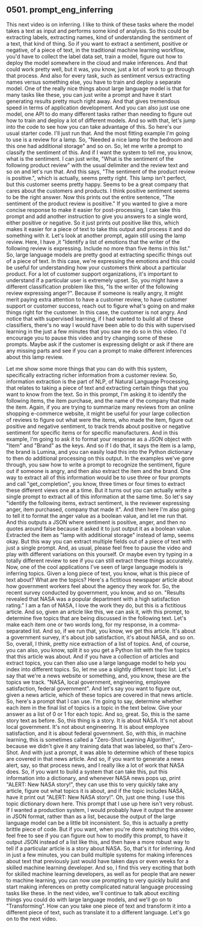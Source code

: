 ## 0501. prompt_eng_inferring

This next video is on inferring. I like to think 
of these tasks where the model takes a text as input and 
performs some kind of analysis. So this could be extracting labels, 
extracting names, kind of understanding the 
sentiment of a text, that kind of thing. 
So if you want to extract a sentiment, positive or negative, 
of a piece of text, in the traditional 
machine learning workflow, you'd have to collect the label data set, train 
a model, figure out how to deploy the model somewhere in 
the cloud and make inferences. And that could work pretty well, but 
it was, you know, just a lot of work to 
go through that process. And also for every task, such 
as sentiment versus extracting names versus 
something else, you have to train and 
deploy a separate model. One of the really nice 
things about large language model is that for 
many tasks like these, you can just write a 
prompt and have it start generating results pretty 
much right away. And that gives tremendous speed in terms 
of application development. And you can also just use one model, one 
API to do many different tasks rather than 
needing to figure out how to train and deploy a lot of 
different models. And so with that, let's jump 
into the code to see how you can take advantage of this. So here's 
our usual starter code. I'll just run that. 
And the most fitting example I'm going to use is a review for a lamp. So, 
"Needed a nice lamp for the bedroom and this 
one had additional storage" and so on. 
So, let me write a prompt to classify the sentiment of this. 
And if I want the system to tell me, you know, what is the sentiment. 
I can just write, "What is the sentiment 
of the following product review" with the usual delimiter 
and the review text and so on and let's run that. 
And this says, "The sentiment of the 
product review is positive.", which is actually, 
seems pretty right. This lamp isn't perfect, but 
this customer seems pretty happy. Seems to be a great 
company that cares about the customers and products. I 
think positive sentiment seems to be the right answer. Now 
this prints out the entire sentence, "The sentiment of the product 
review is positive." 
If you wanted to give a more concise response to 
make it easier for post-processing, I can take this prompt 
and add another instruction to give you answers 
to a single word, either positive or negative. So 
it just prints out positive like this, which 
makes it easier for a piece of text to take this output 
and process it and do something with it. 
Let's look at another prompt, again still using the lamp review. 
Here, I have ,it "Identify a list of emotions that the writer of 
the following review is expressing. Include no more than 
five items in this list." 
So, large language models are pretty good at extracting 
specific things out of a piece of text. In this case, we're 
expressing the emotions and this could be useful for 
understanding how your customers think about 
a particular product. For a lot of customer support organizations, 
it's important to understand if a particular user is extremely upset. 
So, you might have a different classification problem like 
this, "Is the writer of the following 
review expressing anger?". Because if 
someone is really angry, it might merit paying extra 
attention to have a customer review, to have customer support or 
customer success, reach out to figure what's going on 
and make things right for the customer. In this case, 
the customer is not angry. And notice that 
with supervised learning, if I had 
wanted to build all of these classifiers, there's no way 
I would have been able to do this with 
supervised learning in the just a few minutes 
that you saw me do so in this video. I'd encourage you to pause 
this video and try changing some of these 
prompts. Maybe ask if the customer is expressing delight or ask if 
there are any missing parts and see if you can a prompt 
to make different inferences about this lamp review. 
 
Let me show some more things that you 
can do with this system, specifically extracting 
richer information from a customer review. 
So, information extraction is the part of NLP, 
of Natural Language Processing, that relates to taking 
a piece of text and extracting certain things 
that you want to know from the text. So in this prompt, I'm 
asking it to identify the following items, the 
item purchase, and the name of the company 
that made the item. Again, if you are trying to 
summarize many reviews from an online shopping e-commerce website, 
it might be useful for your large collection of reviews 
to figure out what were the items, who made 
the item, figure out positive and negative 
sentiment, to track trends about positive or negative sentiment 
for specific items or for specific 
manufacturers. And in this example, I'm going to 
ask it to format your response as a JSON object with "Item" and "Brand" as 
the keys. And so if I do that, it says the 
item is a lamp, the brand is Lumina, and you can easily load this 
into the Python dictionary to then do additional processing 
on this output. In the examples we've gone through, you 
saw how to write a prompt to recognize 
the sentiment, figure out if someone is angry, and then also extract 
the item and the brand. 
One way to extract all of this information 
would be to use three or four prompts and call "get_completion", 
you know, three times or four times 
to extract these different views one at a time. But 
it turns out you can actually write a 
single prompt to extract all of this information 
at the same time. So let's say "identify the 
following items, extract sentiment, is the 
reviewer expressing anger, item purchased, company that 
made it". And then here I'm also going 
to tell it to format the anger value as a 
boolean value, and let me run that. And this outputs 
a JSON where sentiment is positive, anger, and then 
no quotes around false because it asked it to 
just output it as a boolean value. Extracted the item as "lamp with additional 
storage" instead of lamp, seems okay. 
But this way you can extract multiple fields 
out of a piece of text with just a single prompt. 
And, as usual, please feel free to pause the video and play 
with different variations on this yourself. 
Or maybe even try typing in a totally 
different review to see if you can still 
extract these things accurately. Now, one of the cool applications I've 
seen of large language models is inferring topics. Given 
a long piece of text, you know, what 
is this piece of text about? What are the topics? Here's a 
fictitious newspaper article about how government workers feel 
about the agency they work for. So, the recent 
survey conducted by government, you know, and so 
on. "Results revealed that NASA was a popular department with a high 
satisfaction rating." I am a fan of NASA, I love 
the work they do, but this is a fictitious article. And so, 
given an article like this, we can ask it, with this prompt, to determine 
five topics that are being discussed in the 
following text. 
Let's make each item one or two words long, for 
my response, in a comma-separated list. And so, if we 
run that, you know, we get this article. It's about a 
government survey, it's about job satisfaction, it's about NASA, and so 
on. So, overall, I think, pretty nice extraction of a 
list of topics. And, of course, you can also, you know, 
split it so you get a Python list with the five topics that 
this article was about. 
And if you have a collection of articles and extract 
topics, you can then also use a large language 
model to help you index into different topics. So, 
let me use a slightly different topic list. Let's 
say that we're a news website or something, and, you know, 
these are the topics we track. "NASA, local 
government, engineering, employee satisfaction, federal government". 
And let's say you want to figure out, given a news 
article, which of these topics are covered in that 
news article. 
So, here's a prompt that I can use. 
I'm going to say, determine whether each item in 
the final list of topics is a topic in the text below. 
Give your answer as a list of 0 or 1 for each topic. 
And so, great. So, this is the same story text as before. 
So, this thing is a story. It is about NASA. It's 
not about local government. It's not about engineering. It is 
about employee satisfaction, and it is about federal government. So, with 
this, in machine learning, this is sometimes called a "Zero-Shot Learning Algorithm", 
because we didn't give it any training data that was 
labeled, so that's Zero-Shot. And with just a prompt, it 
was able to determine which of these topics are covered in that news article. 
And so, if you want to generate a 
news alert, say, so that process news, and I really like a lot 
of work that NASA does. So, if you want to build a 
system that can take this, put this information into a dictionary, 
and whenever NASA news pops up, print "ALERT: New NASA story!", they 
can use this to very quickly take any article, figure 
out what topics it is about, and if the topic includes NASA, 
have it print out "ALERT: New NASA story!". Oh, just one 
thing. I use this topic dictionary down here. This prompt that I use up 
here isn't very robust. If I wanted a production system, I 
would probably have it output the answer in JSON format, rather 
than as a list, because the output of the large language 
model can be a little bit inconsistent. So, this is actually a 
pretty brittle piece of code. But if 
you want, when you're done watching this video, feel free to 
see if you can figure out how to modify this prompt, to have 
it output JSON instead of a list like this, and then 
have a more robust way to tell if a particular article is a story 
about NASA. 
So, that's it for inferring. And in just a few minutes, you 
can build multiple systems for making inferences about text 
that previously just would have taken days or even 
weeks for a skilled machine learning developer. And so, I 
find this very exciting that both for skilled 
machine learning developers, as well as for people that 
are newer to machine learning, you can now use prompting to very 
quickly build and start making inferences on pretty complicated 
natural language processing tasks like these. In 
the next video, we'll continue to talk about exciting things you 
could do with large language models, and we'll go on 
to "Transforming". How can you take one piece of text and transform it 
into a different piece of text, such as translate 
it to a different language. Let's go on to 
the next video. 
